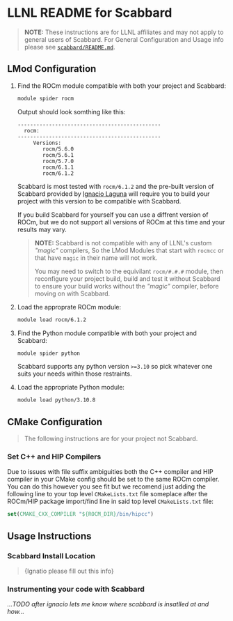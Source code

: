   LLNL README for Scabbard
=============================

> **NOTE:** These instructions are for LLNL affiliates and may not apply to general users of Scabbard.
> For General Configuration and Usage info please see [`scabbard/README.md`](https://github.com/osterhoutan-UofU/scabbard). 

 LMod Configuration
-----------------------------

 1. Find the ROCm module compatible with both your project and Scabbard:
    ```sh
    module spider rocm
    ```
    Output should look somthing like this:
    ```
    ----------------------------------------------
      rocm:
    ----------------------------------------------
         Versions:
            rocm/5.6.0
            rocm/5.6.1
            rocm/5.7.0
            rocm/6.1.1
            rocm/6.1.2
    ```
    Scabbard is most tested with `rocm/6.1.2` and the pre-built version of Scabbard provided by [Ignacio Laguna](https://people.llnl.gov/lagunaperalt1)
    will require you to build your project with this version to be compatible with Scabbard.

    If you build Scabbard for yourself you can use a diffrent version of ROCm,
    but we do not support all versions of ROCm at this time and your results may vary.

    > **NOTE:** Scabbard is not compatible with any of LLNL's custom *"magic"* compilers,
    > So the LMod Modules that start with `rocmcc` or that have `magic` in their name will not work.
    >
    > You may need to switch to the equivilant `rocm/#.#.#` module, then reconfigure your project build,
    > build and test it without Scabbard to ensure your build works without the *"magic"* compiler, before moving on with Scabbard. 

 2. Load the approprate ROCm module:
    ```sh
    module load rocm/6.1.2
    ```

 3. Find the Python module compatible with both your project and Scabbard:
    ```sh
    module spider python
    ```
    Scabbard supports any python version `>=3.10` so pick whatever one suits your needs within those restraints.

 4. Load the appropriate Python module:
    ```sh
    module load python/3.10.8
    ```


 CMake Configuration
-----------------------------

> The following instructions are for your project not Scabbard.

### Set C++ and HIP Compilers
Due to issues with file suffix ambiguities both the C++ compiler and HIP compiler in your CMake config should be set 
to the same ROCm compiler.
You can do this however you see fit but we recomend just adding the following line to your top level `CMakeLists.txt` file
someplace after the ROCm/HIP package import/find line in said top level `CMakeLists.txt` file:
```cmake
set(CMAKE_CXX_COMPILER "${ROCM_DIR}/bin/hipcc")
```


 Usage Instructions
------------------------------

### Scabbard Install Location
> {Ignatio please fill out this info}

### Instrumenting your code with Scabbard
_...TODO after ignacio lets me know where scabbard is insatlled at and how..._

